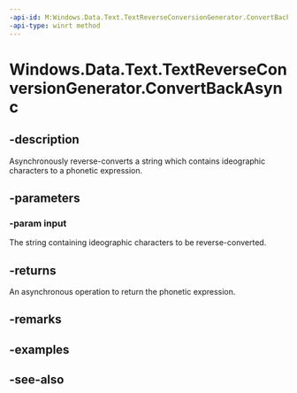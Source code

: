 ----api-id: M:Windows.Data.Text.TextReverseConversionGenerator.ConvertBackAsync(System.String)
-api-type: winrt method
---<!-- Method syntaxpublic Windows.Foundation.IAsyncOperation<string> ConvertBackAsync(System.String input)--># Windows.Data.Text.TextReverseConversionGenerator.ConvertBackAsync## -descriptionAsynchronously reverse-converts a string which contains ideographic characters to a phonetic expression.## -parameters### -param inputThe string containing ideographic characters to be reverse-converted.## -returnsAn asynchronous operation to return the phonetic expression.## -remarks## -examples## -see-also